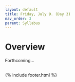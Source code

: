 ```yaml
---
layout: default
title: Friday, July 9. (Day 3)
nav_order: 3
parent: Syllabus
---
```

# Overview

Forthcoming...



<br/>
{% include footer.html %}
